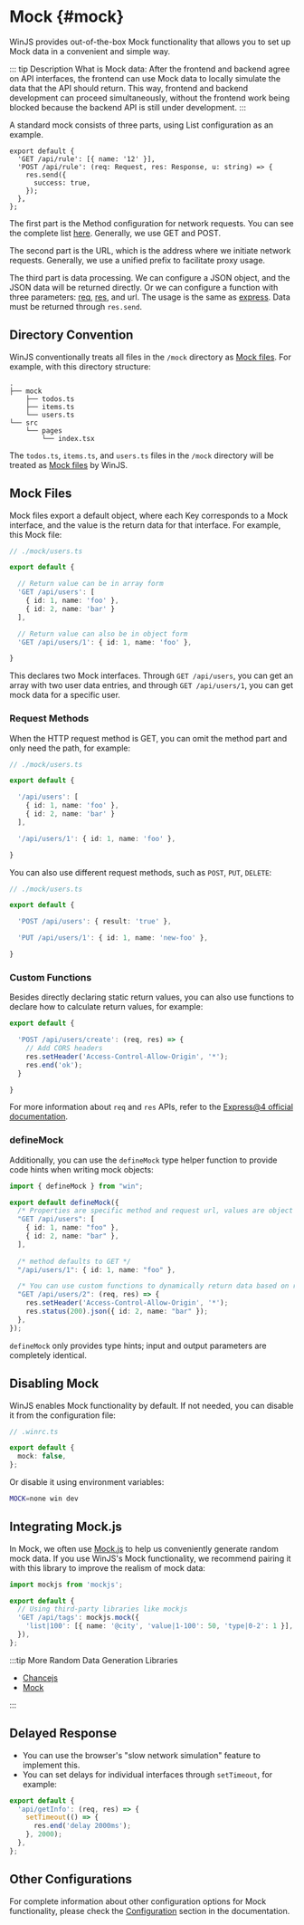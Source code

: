# Mock {#mock}

WinJS provides out-of-the-box Mock functionality that allows you to set up Mock data in a convenient and simple way.

::: tip Description
What is Mock data: After the frontend and backend agree on API interfaces, the frontend can use Mock data to locally simulate the data that the API should return. This way, frontend and backend development can proceed simultaneously, without the frontend work being blocked because the backend API is still under development.
:::

A standard mock consists of three parts, using List configuration as an example.

```tsx
export default {
  'GET /api/rule': [{ name: '12' }],
  'POST /api/rule': (req: Request, res: Response, u: string) => {
    res.send({
      success: true,
    });
  },
};
```

The first part is the Method configuration for network requests. You can see the complete list [here](https://developer.mozilla.org/en-US/docs/Web/HTTP/Methods). Generally, we use GET and POST.

The second part is the URL, which is the address where we initiate network requests. Generally, we use a unified prefix to facilitate proxy usage.

The third part is data processing. We can configure a JSON object, and the JSON data will be returned directly. Or we can configure a function with three parameters: [req](https://expressjs.com/en/4x/api.html#req), [res](https://expressjs.com/en/4x/api.html#res), and url. The usage is the same as [express](https://expressjs.com/). Data must be returned through `res.send`.

## Directory Convention

WinJS conventionally treats all files in the `/mock` directory as [Mock files](#mock-files). For example, with this directory structure:

```text
.
├── mock
    ├── todos.ts
    ├── items.ts
    └── users.ts
└── src
    └── pages
        └── index.tsx
```

The `todos.ts`, `items.ts`, and `users.ts` files in the `/mock` directory will be treated as [Mock files](#mock-files) by WinJS.

## Mock Files

Mock files export a default object, where each Key corresponds to a Mock interface, and the value is the return data for that interface. For example, this Mock file:

```ts
// ./mock/users.ts

export default {

  // Return value can be in array form
  'GET /api/users': [
    { id: 1, name: 'foo' },
    { id: 2, name: 'bar' }
  ],

  // Return value can also be in object form
  'GET /api/users/1': { id: 1, name: 'foo' },

}
```

This declares two Mock interfaces. Through `GET /api/users`, you can get an array with two user data entries, and through `GET /api/users/1`, you can get mock data for a specific user.

### Request Methods

When the HTTP request method is GET, you can omit the method part and only need the path, for example:

```ts
// ./mock/users.ts

export default {

  '/api/users': [
    { id: 1, name: 'foo' },
    { id: 2, name: 'bar' }
  ],

  '/api/users/1': { id: 1, name: 'foo' },

}
```

You can also use different request methods, such as `POST`, `PUT`, `DELETE`:

```ts
// ./mock/users.ts

export default {

  'POST /api/users': { result: 'true' },

  'PUT /api/users/1': { id: 1, name: 'new-foo' },

}
```

### Custom Functions

Besides directly declaring static return values, you can also use functions to declare how to calculate return values, for example:

```ts
export default {

  'POST /api/users/create': (req, res) => {
    // Add CORS headers
    res.setHeader('Access-Control-Allow-Origin', '*');
    res.end('ok');
  }

}
```

For more information about `req` and `res` APIs, refer to the [Express@4 official documentation](https://expressjs.com/en/api.html).

### defineMock

Additionally, you can use the `defineMock` type helper function to provide code hints when writing mock objects:

```ts
import { defineMock } from "win";

export default defineMock({
  /* Properties are specific method and request url, values are object or array as request results */
  "GET /api/users": [
    { id: 1, name: "foo" },
    { id: 2, name: "bar" },
  ],
  
  /* method defaults to GET */
  "/api/users/1": { id: 1, name: "foo" },

  /* You can use custom functions to dynamically return data based on requests, req & res are both Node.js HTTP native objects */
  "GET /api/users/2": (req, res) => {
    res.setHeader('Access-Control-Allow-Origin', '*');
    res.status(200).json({ id: 2, name: "bar" });
  },
});
```

`defineMock` only provides type hints; input and output parameters are completely identical.

## Disabling Mock

WinJS enables Mock functionality by default. If not needed, you can disable it from the configuration file:

```ts
// .winrc.ts

export default {
  mock: false,
};
```

Or disable it using environment variables:

```bash
MOCK=none win dev
```

## Integrating Mock.js

In Mock, we often use [Mock.js](http://mockjs.com/) to help us conveniently generate random mock data. If you use WinJS's Mock functionality, we recommend pairing it with this library to improve the realism of mock data:

```ts
import mockjs from 'mockjs';

export default {
  // Using third-party libraries like mockjs
  'GET /api/tags': mockjs.mock({
    'list|100': [{ name: '@city', 'value|1-100': 50, 'type|0-2': 1 }],
  }),
};
```

:::tip More Random Data Generation Libraries

- [Chancejs](https://github.com/chancejs/chancejs)
- [Mock](https://github.com/nuysoft/Mock/wiki/Getting-Started)

:::

## Delayed Response

- You can use the browser's "slow network simulation" feature to implement this.
- You can set delays for individual interfaces through `setTimeout`, for example:

```js
export default {
  'api/getInfo': (req, res) => {
    setTimeout(() => {
      res.end('delay 2000ms');
    }, 2000);
  },
};
```

## Other Configurations

For complete information about other configuration options for Mock functionality, please check the [Configuration](../config/config#mock) section in the documentation.
